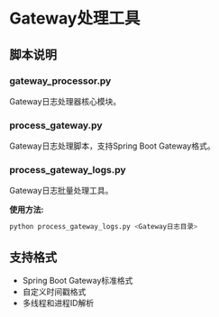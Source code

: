 # Gateway处理工具

## 脚本说明

### gateway_processor.py
Gateway日志处理器核心模块。

### process_gateway.py
Gateway日志处理脚本，支持Spring Boot Gateway格式。

### process_gateway_logs.py
Gateway日志批量处理工具。

**使用方法:**
```bash
python process_gateway_logs.py <Gateway日志目录>
```

## 支持格式
- Spring Boot Gateway标准格式
- 自定义时间戳格式
- 多线程和进程ID解析

